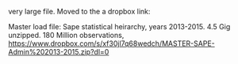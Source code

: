 
very large file. Moved to the a dropbox link:


Master load file: Sape statistical heirarchy, years 2013-2015. 4.5 Gig unzipped. 180 Million observations,
https://www.dropbox.com/s/xf30jl7q68wedch/MASTER-SAPE-Admin%202013-2015.zip?dl=0




